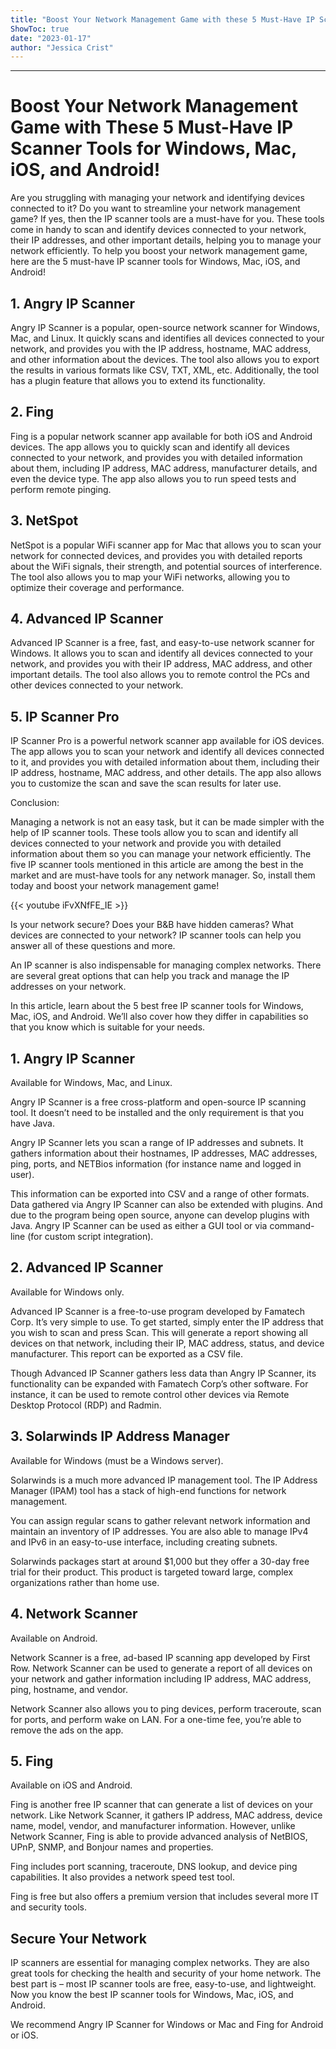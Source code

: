 ```yaml
---
title: "Boost Your Network Management Game with these 5 Must-Have IP Scanner Tools for Windows, Mac, iOS, and Android!"
ShowToc: true 
date: "2023-01-17"
author: "Jessica Crist"
---
```

*****
# Boost Your Network Management Game with These 5 Must-Have IP Scanner Tools for Windows, Mac, iOS, and Android!

Are you struggling with managing your network and identifying devices connected to it? Do you want to streamline your network management game? If yes, then the IP scanner tools are a must-have for you. These tools come in handy to scan and identify devices connected to your network, their IP addresses, and other important details, helping you to manage your network efficiently. To help you boost your network management game, here are the 5 must-have IP scanner tools for Windows, Mac, iOS, and Android!

## 1. Angry IP Scanner

Angry IP Scanner is a popular, open-source network scanner for Windows, Mac, and Linux. It quickly scans and identifies all devices connected to your network, and provides you with the IP address, hostname, MAC address, and other information about the devices. The tool also allows you to export the results in various formats like CSV, TXT, XML, etc. Additionally, the tool has a plugin feature that allows you to extend its functionality.

## 2. Fing

Fing is a popular network scanner app available for both iOS and Android devices. The app allows you to quickly scan and identify all devices connected to your network, and provides you with detailed information about them, including IP address, MAC address, manufacturer details, and even the device type. The app also allows you to run speed tests and perform remote pinging.

## 3. NetSpot

NetSpot is a popular WiFi scanner app for Mac that allows you to scan your network for connected devices, and provides you with detailed reports about the WiFi signals, their strength, and potential sources of interference. The tool also allows you to map your WiFi networks, allowing you to optimize their coverage and performance.

## 4. Advanced IP Scanner

Advanced IP Scanner is a free, fast, and easy-to-use network scanner for Windows. It allows you to scan and identify all devices connected to your network, and provides you with their IP address, MAC address, and other important details. The tool also allows you to remote control the PCs and other devices connected to your network.

## 5. IP Scanner Pro

IP Scanner Pro is a powerful network scanner app available for iOS devices. The app allows you to scan your network and identify all devices connected to it, and provides you with detailed information about them, including their IP address, hostname, MAC address, and other details. The app also allows you to customize the scan and save the scan results for later use.

Conclusion:

Managing a network is not an easy task, but it can be made simpler with the help of IP scanner tools. These tools allow you to scan and identify all devices connected to your network and provide you with detailed information about them so you can manage your network efficiently. The five IP scanner tools mentioned in this article are among the best in the market and are must-have tools for any network manager. So, install them today and boost your network management game!

{{< youtube iFvXNfFE_IE >}} 



Is your network secure? Does your B&B have hidden cameras? What devices are connected to your network? IP scanner tools can help you answer all of these questions and more. 
 
An IP scanner is also indispensable for managing complex networks. There are several great options that can help you track and manage the IP addresses on your network. 
 
In this article, learn about the 5 best free IP scanner tools for Windows, Mac, iOS, and Android. We’ll also cover how they differ in capabilities so that you know which is suitable for your needs. 
 

 
## 1. Angry IP Scanner
 
Available for Windows, Mac, and Linux. 
 
Angry IP Scanner is a free cross-platform and open-source IP scanning tool. It doesn’t need to be installed and the only requirement is that you have Java. 
 
Angry IP Scanner lets you scan a range of IP addresses and subnets. It gathers information about their hostnames, IP addresses, MAC addresses, ping, ports, and NETBios information (for instance name and logged in user).
 
This information can be exported into CSV and a range of other formats. Data gathered via Angry IP Scanner can also be extended with plugins. And due to the program being open source, anyone can develop plugins with Java. Angry IP Scanner can be used as either a GUI tool or via command-line (for custom script integration). 
 
## 2. Advanced IP Scanner
 
Available for Windows only. 
 
Advanced IP Scanner is a free-to-use program developed by Famatech Corp. It’s very simple to use. To get started, simply enter the IP address that you wish to scan and press Scan. This will generate a report showing all devices on that network, including their IP, MAC address, status, and device manufacturer. This report can be exported as a CSV file. 
 
Though Advanced IP Scanner gathers less data than Angry IP Scanner, its functionality can be expanded with Famatech Corp’s other software. For instance, it can be used to remote control other devices via Remote Desktop Protocol (RDP) and Radmin. 
 
## 3. Solarwinds IP Address Manager
 
Available for Windows (must be a Windows server). 
 
Solarwinds is a much more advanced IP management tool. The IP Address Manager (IPAM) tool has a stack of high-end functions for network management. 
 
You can assign regular scans to gather relevant network information and maintain an inventory of IP addresses. You are also able to manage IPv4 and IPv6 in an easy-to-use interface, including creating subnets. 
 
Solarwinds packages start at around $1,000 but they offer a 30-day free trial for their product. This product is targeted toward large, complex organizations rather than home use. 
 
## 4. Network Scanner
 
Available on Android. 
 
Network Scanner is a free, ad-based IP scanning app developed by First Row. Network Scanner can be used to generate a report of all devices on your network and gather information including IP address, MAC address, ping, hostname, and vendor. 
 
Network Scanner also allows you to ping devices, perform traceroute, scan for ports, and perform wake on LAN. For a one-time fee, you’re able to remove the ads on the app. 
 
## 5. Fing
 
Available on iOS and Android. 
 
Fing is another free IP scanner that can generate a list of devices on your network. Like Network Scanner, it gathers IP address, MAC address, device name, model, vendor, and manufacturer information. However, unlike Network Scanner, Fing is able to provide advanced analysis of NetBIOS, UPnP, SNMP, and Bonjour names and properties. 
 
Fing includes port scanning, traceroute, DNS lookup, and device ping capabilities. It also provides a network speed test tool.
 
Fing is free but also offers a premium version that includes several more IT and security tools. 
 
## Secure Your Network
 
IP scanners are essential for managing complex networks. They are also great tools for checking the health and security of your home network. The best part is – most IP scanner tools are free, easy-to-use, and lightweight. Now you know the best IP scanner tools for Windows, Mac, iOS, and Android. 
 
We recommend Angry IP Scanner for Windows or Mac and Fing for Android or iOS. 



